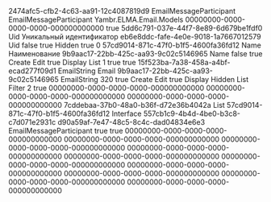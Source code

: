 ﻿<?xml version="1.0" encoding="utf-8"?>
<Entity xmlns:xsi="http://www.w3.org/2001/XMLSchema-instance" xmlns:xsd="http://www.w3.org/2001/XMLSchema">
  <Uid>2474afc5-cfb2-4c63-aa91-12c4087819d9</Uid>
  <Name>EmailMessageParticipant</Name>
  <DisplayName>EmailMessageParticipant</DisplayName>
  <Namespace>Yambr.ELMA.Email.Models</Namespace>
  <BaseClassUid>00000000-0000-0000-0000-000000000000</BaseClassUid>
  <AllowCreateHeirs>true</AllowCreateHeirs>
  <Properties>
    <PropertyMetadata xsi:type="EntityPropertyMetadata">
      <Uid>5dd6c791-037e-44f7-8e89-6d679be1fdf0</Uid>
      <Name>Uid</Name>
      <DisplayName>Уникальный идентификатор</DisplayName>
      <TypeUid>eb6e8ddc-fafe-4e0e-9018-1a7667012579</TypeUid>
      <Settings xsi:type="GuidSettings">
        <FieldName>Uid</FieldName>
      </Settings>
      <Nullable>false</Nullable>
      <IsSystem>true</IsSystem>
      <ViewSettings>
        <Attributes>
          <ViewAttribute>
            <Visibility>Hidden</Visibility>
            <ReadOnly>true</ReadOnly>
          </ViewAttribute>
        </Attributes>
      </ViewSettings>
      <Order>0</Order>
    </PropertyMetadata>
    <PropertyMetadata xsi:type="EntityPropertyMetadata">
      <Uid>57cd9014-871c-47f0-b1f5-4600fa36fd12</Uid>
      <Name>Name</Name>
      <DisplayName>Наименование</DisplayName>
      <TypeUid>9b9aac17-22bb-425c-aa93-9c02c5146965</TypeUid>
      <Settings xsi:type="StringSettings">
        <FieldName>Name</FieldName>
      </Settings>
      <Nullable>false</Nullable>
      <Required>true</Required>
      <ViewSettings>
        <Attributes>
          <ViewAttribute>
            <ViewType>Create</ViewType>
          </ViewAttribute>
          <ViewAttribute>
            <ViewType>Edit</ViewType>
          </ViewAttribute>
          <ViewAttribute>
            <ReadOnly>true</ReadOnly>
            <ViewType>Display</ViewType>
          </ViewAttribute>
          <ViewAttribute>
            <ViewType>List</ViewType>
          </ViewAttribute>
        </Attributes>
      </ViewSettings>
      <Order>1</Order>
      <InFastSearch>true</InFastSearch>
      <Filterable>true</Filterable>
    </PropertyMetadata>
    <PropertyMetadata xsi:type="EntityPropertyMetadata">
      <Uid>15f523ba-7a38-458a-a4bf-ecad277f09d1</Uid>
      <Name>EmailString</Name>
      <DisplayName>Email</DisplayName>
      <TypeUid>9b9aac17-22bb-425c-aa93-9c02c5146965</TypeUid>
      <Settings xsi:type="StringSettings">
        <FieldName>EmailString</FieldName>
        <MaxValue>320</MaxValue>
      </Settings>
      <Nullable>true</Nullable>
      <ViewSettings>
        <Attributes>
          <ViewAttribute>
            <ViewType>Create</ViewType>
          </ViewAttribute>
          <ViewAttribute>
            <ViewType>Edit</ViewType>
          </ViewAttribute>
          <ViewAttribute>
            <ReadOnly>true</ReadOnly>
            <ViewType>Display</ViewType>
          </ViewAttribute>
          <ViewAttribute>
            <Visibility>Hidden</Visibility>
            <ViewType>List</ViewType>
          </ViewAttribute>
          <ViewAttribute>
            <ViewType>Filter</ViewType>
          </ViewAttribute>
        </Attributes>
      </ViewSettings>
      <Order>2</Order>
      <Filterable>true</Filterable>
    </PropertyMetadata>
  </Properties>
  <PropertiesDiffContainer />
  <DefaultForms>
    <CreateUid>00000000-0000-0000-0000-000000000000</CreateUid>
    <EditUid>00000000-0000-0000-0000-000000000000</EditUid>
    <DisplayUid>00000000-0000-0000-0000-000000000000</DisplayUid>
    <ActionGuids />
    <FormSettings />
  </DefaultForms>
  <Forms />
  <FormTransformations />
  <FormViews />
  <TableViews>
    <TableView>
      <Uid>7cddebaa-37b0-48a0-b36f-d72e36b4042a</Uid>
      <ViewType>List</ViewType>
      <SortDescriptors />
      <GroupDescriptors />
    </TableView>
  </TableViews>
  <TitlePropertyUid>57cd9014-871c-47f0-b1f5-4600fa36fd12</TitlePropertyUid>
  <Type>Interface</Type>
  <ImplementationUid>557cb1c9-4b4d-4be0-b3c8-c7d071e2931c</ImplementationUid>
  <IdTypeUid>d90a59af-7e47-48c5-8c4c-dad04834e6e3</IdTypeUid>
  <TableName>EmailMessageParticipant</TableName>
  <IsSoftDeletable>true</IsSoftDeletable>
  <Filterable>true</Filterable>
  <ParentPropertyUid>00000000-0000-0000-0000-000000000000</ParentPropertyUid>
  <IsGroupPropertyUid>00000000-0000-0000-0000-000000000000</IsGroupPropertyUid>
  <Filter>
    <Uid>00000000-0000-0000-0000-000000000000</Uid>
    <BaseClassUid>00000000-0000-0000-0000-000000000000</BaseClassUid>
    <Properties />
    <PropertiesDiffContainer />
    <DefaultForms>
      <CreateUid>00000000-0000-0000-0000-000000000000</CreateUid>
      <EditUid>00000000-0000-0000-0000-000000000000</EditUid>
      <DisplayUid>00000000-0000-0000-0000-000000000000</DisplayUid>
      <ActionGuids />
      <FormSettings />
    </DefaultForms>
    <Forms />
    <FormTransformations />
    <FormViews />
    <TableViews />
    <TitlePropertyUid>00000000-0000-0000-0000-000000000000</TitlePropertyUid>
  </Filter>
  <ImplementedExtensionUids />
  <Actions>
    <Uid>00000000-0000-0000-0000-000000000000</Uid>
    <BaseTypeUid>00000000-0000-0000-0000-000000000000</BaseTypeUid>
    <Values />
  </Actions>
  <TableParts />
</Entity>